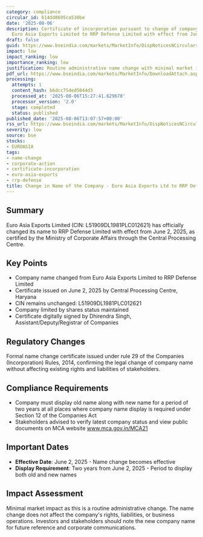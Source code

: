 ```yaml
---
category: compliance
circular_id: 614dd8695ca530be
date: '2025-08-06'
description: Certificate of incorporation pursuant to change of company name from
  Euro Asia Exports Limited to RRP Defense Limited with effect from June 2, 2025.
draft: false
guid: https://www.bseindia.com/markets/MarketInfo/DispNoticesNCirculars.aspx?Noticeid={0B8A8178-CA80-4B4F-8343-196811B86B21}&noticeno=20250806-44&dt=08/06/2025&icount=44&totcount=57&flag=0
impact: low
impact_ranking: low
importance_ranking: low
justification: Routine administrative name change with minimal market impact
pdf_url: https://www.bseindia.com/markets/MarketInfo/DownloadAttach.aspx?id=20250806-44&attachedId=bd30910a-07d4-403b-9e0d-d90cb6267009
processing:
  attempts: 1
  content_hash: b6dcc754ed5044d3
  processed_at: '2025-08-06T15:27:41.629678'
  processor_version: '2.0'
  stage: completed
  status: published
published_date: '2025-08-06T13:07:57+00:00'
rss_url: https://www.bseindia.com/markets/MarketInfo/DispNoticesNCirculars.aspx?Noticeid={0B8A8178-CA80-4B4F-8343-196811B86B21}&noticeno=20250806-44&dt=08/06/2025&icount=44&totcount=57&flag=0
severity: low
source: bse
stocks:
- EUROASIA
tags:
- name-change
- corporate-action
- certificate-incorporation
- euro-asia-exports
- rrp-defense
title: Change in Name of the Company - Euro Asia Exports Ltd to RRP Defense Limited
---
```


## Summary

Euro Asia Exports Limited (CIN: L51909DL1981PLC012621) has officially changed its name to RRP Defense Limited with effect from June 2, 2025, as certified by the Ministry of Corporate Affairs through the Central Processing Centre.

## Key Points

- Company name changed from Euro Asia Exports Limited to RRP Defense Limited
- Certificate issued on June 2, 2025 by Central Processing Centre, Haryana
- CIN remains unchanged: L51909DL1981PLC012621
- Company limited by shares status maintained
- Certificate digitally signed by Dhirendra Singh, Assistant/Deputy/Registrar of Companies

## Regulatory Changes

Formal name change certificate issued under rule 29 of the Companies (Incorporation) Rules, 2014, confirming the legal change of company name without affecting existing rights and liabilities of stakeholders.

## Compliance Requirements

- Company must display old name along with new name for a period of two years at all places where company name display is required under Section 12 of the Companies Act
- Stakeholders advised to verify latest company status and view public documents on MCA website www.mca.gov.in/MCA21

## Important Dates

- **Effective Date**: June 2, 2025 - Name change becomes effective
- **Display Requirement**: Two years from June 2, 2025 - Period to display both old and new names

## Impact Assessment

Minimal market impact as this is a routine administrative change. The name change does not affect the company's rights, liabilities, or business operations. Investors and stakeholders should note the new company name for future reference and corporate communications.